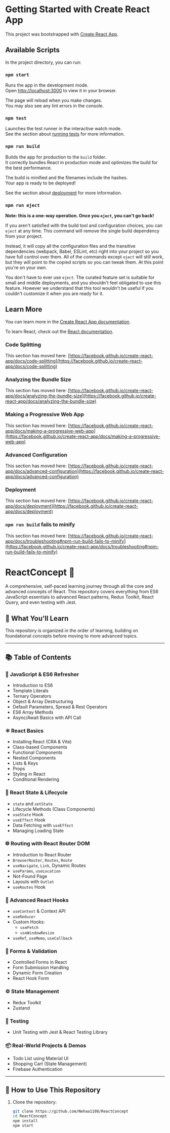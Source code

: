 # Getting Started with Create React App

This project was bootstrapped with [Create React App](https://github.com/facebook/create-react-app).

## Available Scripts

In the project directory, you can run:

### `npm start`

Runs the app in the development mode.\
Open [http://localhost:3000](http://localhost:3000) to view it in your browser.

The page will reload when you make changes.\
You may also see any lint errors in the console.

### `npm test`

Launches the test runner in the interactive watch mode.\
See the section about [running tests](https://facebook.github.io/create-react-app/docs/running-tests) for more information.

### `npm run build`

Builds the app for production to the `build` folder.\
It correctly bundles React in production mode and optimizes the build for the best performance.

The build is minified and the filenames include the hashes.\
Your app is ready to be deployed!

See the section about [deployment](https://facebook.github.io/create-react-app/docs/deployment) for more information.

### `npm run eject`

**Note: this is a one-way operation. Once you `eject`, you can't go back!**

If you aren't satisfied with the build tool and configuration choices, you can `eject` at any time. This command will remove the single build dependency from your project.

Instead, it will copy all the configuration files and the transitive dependencies (webpack, Babel, ESLint, etc) right into your project so you have full control over them. All of the commands except `eject` will still work, but they will point to the copied scripts so you can tweak them. At this point you're on your own.

You don't have to ever use `eject`. The curated feature set is suitable for small and middle deployments, and you shouldn't feel obligated to use this feature. However we understand that this tool wouldn't be useful if you couldn't customize it when you are ready for it.

## Learn More

You can learn more in the [Create React App documentation](https://facebook.github.io/create-react-app/docs/getting-started).

To learn React, check out the [React documentation](https://reactjs.org/).

### Code Splitting

This section has moved here: [https://facebook.github.io/create-react-app/docs/code-splitting](https://facebook.github.io/create-react-app/docs/code-splitting)

### Analyzing the Bundle Size

This section has moved here: [https://facebook.github.io/create-react-app/docs/analyzing-the-bundle-size](https://facebook.github.io/create-react-app/docs/analyzing-the-bundle-size)

### Making a Progressive Web App

This section has moved here: [https://facebook.github.io/create-react-app/docs/making-a-progressive-web-app](https://facebook.github.io/create-react-app/docs/making-a-progressive-web-app)

### Advanced Configuration

This section has moved here: [https://facebook.github.io/create-react-app/docs/advanced-configuration](https://facebook.github.io/create-react-app/docs/advanced-configuration)

### Deployment

This section has moved here: [https://facebook.github.io/create-react-app/docs/deployment](https://facebook.github.io/create-react-app/docs/deployment)

### `npm run build` fails to minify

This section has moved here: [https://facebook.github.io/create-react-app/docs/troubleshooting#npm-run-build-fails-to-minify](https://facebook.github.io/create-react-app/docs/troubleshooting#npm-run-build-fails-to-minify)





# ReactConcept 🚀

A comprehensive, self-paced learning journey through all the core and advanced concepts of React. This repository covers everything from ES6 JavaScript essentials to advanced React patterns, Redux Toolkit, React Query, and even testing with Jest.

## 🧠 What You'll Learn

This repository is organized in the order of learning, building on foundational concepts before moving to more advanced topics.

---

## 📚 Table of Contents

### 🔰 JavaScript & ES6 Refresher
- Introduction to ES6
- Template Literals
- Ternary Operators
- Object & Array Destructuring
- Default Parameters, Spread & Rest Operators
- ES6 Array Methods
- Async/Await Basics with API Call

### ⚛️ React Basics
- Installing React (CRA & Vite)
- Class-based Components
- Functional Components
- Nested Components
- Lists & Keys
- Props
- Styling in React
- Conditional Rendering

### 🔁 React State & Lifecycle
- `state` and `setState`
- Lifecycle Methods (Class Components)
- `useState` Hook
- `useEffect` Hook
- Data Fetching with `useEffect`
- Managing Loading State

### 🌐 Routing with React Router DOM
- Introduction to React Router
- `BrowserRouter`, `Routes`, `Route`
- `useNavigate`, `Link`, Dynamic Routes
- `useParams`, `useLocation`
- Not-Found Page
- Layouts with `Outlet`
- `useRoutes` Hook

### 🔌 Advanced React Hooks
- `useContext` & Context API
- `useReducer`
- Custom Hooks:
  - `useFetch`
  - `useWindowResize`
- `useRef`, `useMemo`, `useCallback`

### 🧾 Forms & Validation
- Controlled Forms in React
- Form Submission Handling
- Dynamic Form Creation
- React Hook Form

### ⚙️ State Management
- Redux Toolkit
- Zustand

### 🧪 Testing
- Unit Testing with Jest & React Testing Library

### 📦 Real-World Projects & Demos
- Todo List using Material UI
- Shopping Cart (State Management)
- Firebase Authentication

---

## 🚀 How to Use This Repository

1. Clone the repository:
   ```bash
   git clone https://github.com/Nehaa1108/ReactConcept
   cd ReactConcept
   npm install
   npm start
